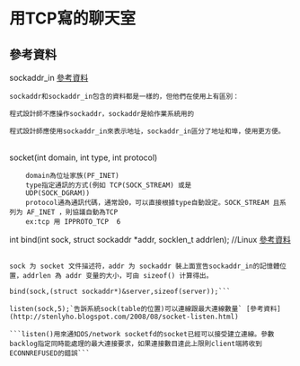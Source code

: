 # 用TCP寫的聊天室<br />
## 參考資料
sockaddr_in [參考資料](https://codertw.com/%E5%89%8D%E7%AB%AF%E9%96%8B%E7%99%BC/392331/)
```
sockaddr和sockaddr_in包含的資料都是一樣的，但他們在使用上有區別：

程式設計師不應操作sockaddr，sockaddr是給作業系統用的

程式設計師應使用sockaddr_in來表示地址，sockaddr_in區分了地址和埠，使用更方便。
``` 
<br />
socket(int domain, int type, int protocol)<br />

```
    domain為位址家族(PF_INET)
    type指定通訊的方式(例如 TCP(SOCK_STREAM) 或是
    UDP(SOCK_DGRAM))
    protocol通為通訊代碼，通常設0，可以直接根據type自動設定。SOCK_STREAM 且系列为 AF_INET ，則協議自動為TCP
    ex:tcp 用 IPPROTO_TCP  6
```

int bind(int sock, struct sockaddr *addr, socklen_t addrlen);  //Linux [參考資料](http://c.biancheng.net/cpp/html/3033.html)

```把sock (table的位置)和剛剛設定的sockaddr_in綁定

sock 为 socket 文件描述符，addr 为 sockaddr 裝上面宣告sockaddr_in的記憶體位置，addrlen 為 addr 变量的大小，可由 sizeof() 计算得出。

bind(sock,(struct sockaddr*)&server,sizeof(server));```

listen(sock,5);`告訴系統sock(table的位置)可以連線跟最大連線數量` [參考資料](http://stenlyho.blogspot.com/2008/08/socket-listen.html)

```listen()用來通知OS/network socketfd的socket已經可以接受建立連線。參數backlog指定同時能處理的最大連接要求，如果連接數目達此上限則client端將收到ECONNREFUSED的錯誤```
